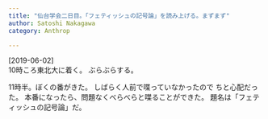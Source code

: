 ```yaml
---
title: "仙台学会二日目。「フェティッシュの記号論」を読み上げる。まずまず"
author: Satoshi Nakagawa
category: Anthrop

---
```


[2019-06-02]  
 10時ころ東北大に着く。
ぶらぶらする。

 11時半。ぼくの番がきた。
しばらく人前で喋っていなかったので
ちと心配だった。
本番になったら、問題なくべらべらと喋ることができた。
題名は「フェティッシュの記号論」だ。

